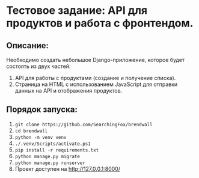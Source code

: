 # Тестовое задание: API для продуктов и работа с фронтендом.
## Описание:  
Необходимо создать небольшое Django-приложение, которое будет состоять из двух частей:
1. API для работы с продуктами (создание и получение списка).
2. Страница на HTML с использованием JavaScript для отправки данных на API и отображения продуктов.

## Порядок запуска:
1. `git clone https://github.com/SearchingFox/brendwall`
2. `cd brendwall`
3. `python -m venv venv`
4. `./.venv/Scripts/activate.ps1`
5. `pip install -r requirements.txt`
6. `python manage.py migrate`
7. `python manage.py runserver`
8. Проект доступен на http://127.0.0.1:8000/